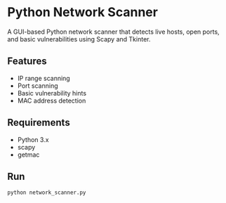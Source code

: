 # Python Network Scanner

A GUI-based Python network scanner that detects live hosts, open ports, and basic vulnerabilities using Scapy and Tkinter.

## Features
- IP range scanning
- Port scanning
- Basic vulnerability hints
- MAC address detection

## Requirements
- Python 3.x
- scapy
- getmac

## Run
```bash
python network_scanner.py
